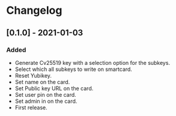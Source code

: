 # Changelog

## [0.1.0] - 2021-01-03

### Added

- Generate Cv25519 key with a selection option for the subkeys.
- Select which all subkeys to write on smartcard.
- Reset Yubikey.
- Set name on the card.
- Set Public key URL on the card.
- Set user pin on the card.
- Set admin in on the card.
- First release.
